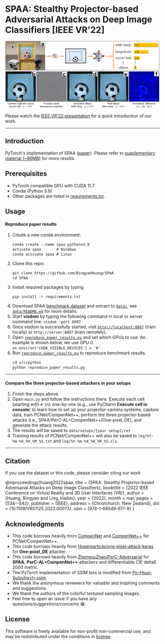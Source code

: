 # SPAA: Stealthy Projector-based Adversarial Attacks on Deep Image Classifiers [IEEE VR'22]

<p align="center">
  <!-- <img src='https://bingyaohuang.github.io/images/teasers/SPAA.png'> -->
  <img src='doc/teaser.png'>
</p>

Please watch the [IEEE VR'22 presentation][8] for a quick introduction of our work.


---



## Introduction

PyTorch's implementation of SPAA ([paper][1]). Please refer to [supplementary material (~66MB)][2] for more results.

## Prerequisites

* PyTorch compatible GPU with CUDA 11.7
* Conda (Python 3.9)
* Other packages are listed in [requirements.txt](requirements.txt).

## Usage
#### Reproduce paper results
1. Create a new conda environment:
   ```
   conda create --name spaa python=3.9
   activate spaa       # Windows
   conda activate spaa # Linux
   ```
2. Clone this repo:
   ```
   git clone https://github.com/BingyaoHuang/SPAA
   cd SPAA
   ```
3. Install required packages by typing
   ```
   pip install -r requirements.txt
   ```
4. Download SPAA [benchmark dataset][3] and extract to [`data/`](data), see [`data/README.md`](data/README.md) for more details.
5. Start **visdom** by typing the following command in local or server command line:
   `visdom -port 8097`
6. Once visdom is successfully started, visit [`http://localhost:8097`](http://localhost:8097) (train locally) or `http://server:8097` (train remotely).
7. Open [`reproduce_paper_results.py`](src/python/reproduce_paper_results.py) and set which GPUs to use. An example is shown below, we use GPU 0.
   `os.environ['CUDA_VISIBLE_DEVICES'] = '0'`
8. Run [`reproduce_paper_results.py`](src/python/reproduce_paper_results.py) to reproduce benchmark results.
   ```
   cd src/python
   python reproduce_paper_results.py
   ```
---
#### Compare the three projector-based attackers in your setups
1. Finish the steps above.
2. Open `main.py` and follow the instructions there. Execute each cell (starting with `# %%`) one-by-one (e.g., use PyCharm **Execute cell in console**) to learn how to set up your projector-camera systems, capture data, train PCNet/CompenNet++, perform the three projector-based attacks (i.e., SPAA/PerC-AL+CompenNet++/One-pixel_DE), and generate the attack results.
3. The results will be saved to `data/setups/[your setup]/ret`
4. Training results of PCNet/CompenNet++ will also be saved to `log/%Y-%m-%d_%H_%M_%S.txt` and `log/%Y-%m-%d_%H_%M_%S.xls`.

---

## Citation

If you use the dataset or this code, please consider citing our work

  @inproceedings{huang2022spaa,
      title      = {SPAA: Stealthy Projector-based Adversarial Attacks on Deep Image Classifiers},
      booktitle  = {2022 IEEE Conference on Virtual Reality and 3D User Interfaces (VR)},
      author     = {Huang, Bingyao and Ling, Haibin},
      year       = {2022},
      month      = mar,
      pages      = {534--542},
      publisher  = {IEEE},
      address    = {Christchurch, New Zealand},
      doi        = {10.1109/VR51125.2022.00073},
      isbn       = {978-1-66549-617-9}
  }

## Acknowledgments

- This code borrows heavily from [CompenNet][5] and [CompenNet++][4] for PCNet/CompenNet++.
- This code borrows heavily from [Hyperparticle/one-pixel-attack-keras][6] for **One-pixel_DE** attacker.
- This code borrows heavily from [ZhengyuZhao/PerC-Adversarial][7] for **SPAA**, **PerC-AL+CompenNet++** attackers and differentiable CIE deltaE 2000 metric.
- The PyTorch implementation of SSIM loss is modified from [Po-Hsun-Su/pytorch-ssim](https://github.com/Po-Hsun-Su/pytorch-ssim).
- We thank the anonymous reviewers for valuable and inspiring comments and suggestions.
- We thank the authors of the colorful textured sampling images.
- Feel free to open an issue if you have any questions/suggestions/concerns 😁. 

## License

This software is freely available for non-profit non-commercial use, and may be redistributed under the conditions in [license](LICENSE).

<!-- [1]: https://arxiv.org/pdf/2003.03040.pdf -->

[1]: https://bingyaohuang.github.io/pub/SPAA
[2]: https://bingyaohuang.github.io/pub/SPAA/supp
[3]: https://bingyaohuang.github.io/pub/SPAA/data
[4]: https://github.com/BingyaoHuang/CompenNet-plusplus
[5]: https://github.com/BingyaoHuang/CompenNet
[6]: https://github.com/Hyperparticle/one-pixel-attack-keras
[7]: https://github.com/ZhengyuZhao/PerC-Adversarial
[8]: https://youtu.be/7oSh5BmJDJ8?list=PLmkIPPvcHLZgWaBGqwiAe52PLDNnMtIA5&t=477

